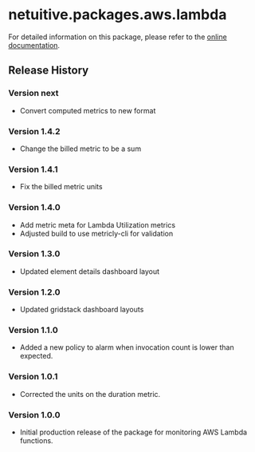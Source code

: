 # netuitive.packages.aws.lambda

For detailed information on this package, please refer to the [online documentation](https://help.netuitive.com/Content/Integrations/aws.htm).

## Release History

### Version next

* Convert computed metrics to new format

### Version 1.4.2

* Change the billed metric to be a sum

### Version 1.4.1

* Fix the billed metric units

### Version 1.4.0

* Add metric meta for Lambda Utilization metrics
* Adjusted build to use metricly-cli for validation

### Version 1.3.0

* Updated element details dashboard layout

### Version 1.2.0

* Updated gridstack dashboard layouts

### Version 1.1.0

* Added a new policy to alarm when invocation count is lower than expected.

### Version 1.0.1

* Corrected the units on the duration metric.

### Version 1.0.0

* Initial production release of the package for monitoring AWS Lambda functions.
